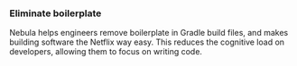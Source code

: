 ### Eliminate boilerplate

Nebula helps engineers remove boilerplate in Gradle build files, and makes building software the Netflix way easy. This reduces the cognitive load on developers, allowing them to focus on writing code.
